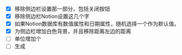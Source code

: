 * [x] 移除侧边栏设置那一部分，包括关闭按钮
* [x] 移除侧边栏Notion设置这几个字
* [x] 如果Notion数据库有数值属性和日期属性，随机选择一个作为默认值。
* [x] 为侧边栏增加白色背景，并且移除距离左边的距离
* [ ] 单位增加个
* [ ] 生成
